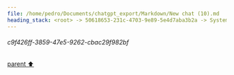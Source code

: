 ```yaml
---
file: /home/pedro/Documents/chatgpt_export/Markdown/New chat (10).md
heading_stack: <root> -> 50618653-231c-4703-9e89-5e4d7aba3b2a -> System -> 749e429f-a2d5-4c58-b3e6-460fd73f8c4d -> System -> aaa2e9bc-631f-4479-8664-53c90a83140f -> User -> c9f426ff-3859-47e5-9262-cbac29f982bf
---
```

###### c9f426ff-3859-47e5-9262-cbac29f982bf
[parent ⬆️](#aaa2e9bc-631f-4479-8664-53c90a83140f)
